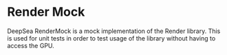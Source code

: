 # Render Mock

DeepSea RenderMock is a mock implementation of the Render library. This is used for unit tests in order to test usage of the library without having to access the GPU.
